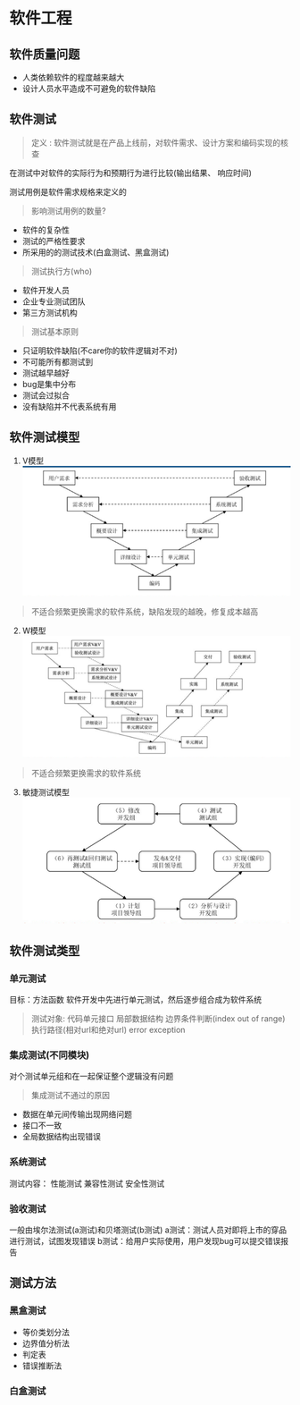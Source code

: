 # 软件工程

## 软件质量问题
* 人类依赖软件的程度越来越大
* 设计人员水平造成不可避免的软件缺陷

## 软件测试

> 定义 : 软件测试就是在产品上线前，对软件需求、设计方案和编码实现的核查

在测试中对软件的实际行为和预期行为进行比较(输出结果、 响应时间)

测试用例是软件需求规格来定义的

> 影响测试用例的数量?

* 软件的复杂性
* 测试的严格性要求
* 所采用的的测试技术(白盒测试、黑盒测试)

> 测试执行方(who)
* 软件开发人员
* 企业专业测试团队
* 第三方测试机构
  
> 测试基本原则

* 只证明软件缺陷(不care你的软件逻辑对不对)
* 不可能所有都测试到
* 测试越早越好
* bug是集中分布
* 测试会过拟合
* 没有缺陷并不代表系统有用

## 软件测试模型

1. V模型
![](/imgs/model-v.png)
> 不适合频繁更换需求的软件系统，缺陷发现的越晚，修复成本越高
2. W模型
![](/imgs/model-w.png)
> 不适合频繁更换需求的软件系统
3. 敏捷测试模型
![](/imgs/model-raply.png)


## 软件测试类型
### 单元测试
目标：方法函数
软件开发中先进行单元测试，然后逐步组合成为软件系统
> 测试对象: 
> 代码单元接口
> 局部数据结构
> 边界条件判断(index out of range)
> 执行路径(相对url和绝对url)
> error exception
### 集成测试(不同模块)
对个测试单元组和在一起保证整个逻辑没有问题
> 集成测试不通过的原因
* 数据在单元间传输出现网络问题
* 接口不一致
* 全局数据结构出现错误

### 系统测试
测试内容： 性能测试 兼容性测试 安全性测试
### 验收测试

一般由埃尔法测试(a测试)和贝塔测试(b测试)
a测试：测试人员对即将上市的穿品进行测试，试图发现错误
b测试：给用户实际使用，用户发现bug可以提交错误报告

## 测试方法
### 黑盒测试
* 等价类划分法
* 边界值分析法
* 判定表
* 错误推断法
### 白盒测试
